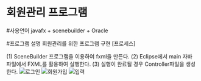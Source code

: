 # 회원관리 프로그램

#사용언어
  javafx + scenebuilder + Oracle

#프로그램 설명 
  회원관리를 위한 프로그램 구현
  [프로세스]
  
  (1) SceneBuilder 프로그램을 이용하여 fxml을 만든다.
  (2) Eclipse에서 main 자바 파일에서 FXML를 활용하여 실행한다.
  (3) 실행이 완료될 경우 Controller파일을 생성한다.
 ![로그인](https://user-images.githubusercontent.com/93520695/141286957-8b738cc9-8f24-4c15-8453-ed25258c99da.jpg)
 ![회원가입](https://user-images.githubusercontent.com/93520695/141286966-e6155fad-4313-41dc-a0dd-83cf2ad7acc4.jpg)
 ![입력](https://user-images.githubusercontent.com/93520695/141286968-cb758304-ee2f-495d-aaf8-bb7b965b3dfb.jpg)
